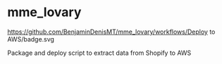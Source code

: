 # mme_lovary
https://github.com/BenjaminDenisMT/mme_lovary/workflows/Deploy to AWS/badge.svg

Package and deploy script to extract data from Shopify to AWS